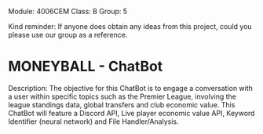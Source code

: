 Module: 4006CEM
Class: B
Group: 5

Kind reminder: If anyone does obtain any ideas from this project, could you please use our group as a reference.

# MONEYBALL - ChatBot

Description: The objective for this ChatBot is to engage a conversation with a user within specific topics such as the Premier League, involving the league standings data, global transfers and club economic value. This ChatBot will feature a Discord API, Live player economic value API, Keyword Identifier (neural network) and File Handler/Analysis.
